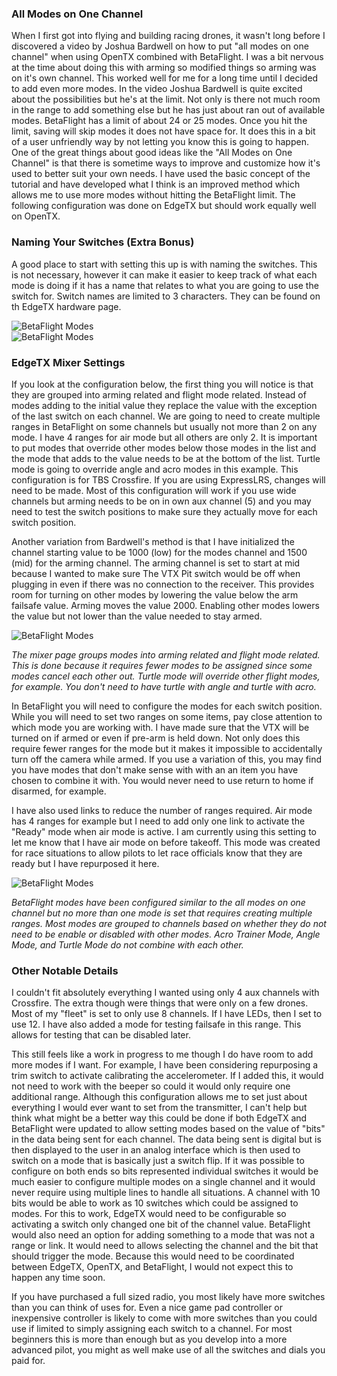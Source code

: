 ### All Modes on One Channel ###
When I first got into flying and building racing drones, it wasn't long before I discovered a video by Joshua Bardwell on how to put "all modes on one channel" when using OpenTX combined with BetaFlight. I was a bit nervous at the time about doing this with arming so modified things so arming was on it's own channel. This worked well for me for a long time until I decided to add even more modes. In the video Joshua Bardwell is quite excited about the possibilities but he's at the limit. Not only is there not much room in the range to add something else but he has just about ran out of available modes. BetaFlight has a limit of about 24 or 25 modes. Once you hit the limit, saving will skip modes it does not have space for. It does this in a bit of a user unfriendly way by not letting you know this is going to happen. One of the great things about good ideas like the "All Modes on One Channel" is that there is sometime ways to improve and customize how it's used to better suit your own needs. I have used the basic concept of the tutorial and have developed what I think is an improved method which allows me to use more modes without hitting the BetaFlight limit. The following configuration was done on EdgeTX but should work equally well on OpenTX.

### Naming Your Switches (Extra Bonus) ###
A good place to start with setting this up is with naming the switches. This is not necessary, however it can make it easier to keep track of what each mode is doing if it has a name that relates to what you are going to use the switch for. Switch names are limited to 3 characters. They can be found on th EdgeTX hardware page.

<div class="d-flex justify-content-center">
  <div class="w-500px">
    <img class="py-3 w-100" src="assets/posts/multi-rotors/multiple-modes-on-channel/edgetx-hardware.jpg" alt="BetaFlight Modes">
  </div>
</div> 

<div class="d-flex justify-content-center">
  <div class="w-500px">
    <img class="py-3 w-100" src="assets/posts/multi-rotors/multiple-modes-on-channel/edgetx-switches.jpg" alt="BetaFlight Modes">
  </div>
</div> 

### EdgeTX Mixer Settings ###
If you look at the configuration below, the first thing you will notice is that they are grouped into arming related and flight mode related. Instead of modes adding to the initial value they replace the value with the exception of the last switch on each channel. We are going to need to create multiple ranges in BetaFlight on some channels but usually not more than 2 on any mode. I have 4 ranges for air mode but all others are only 2. It is important to put modes that override other modes below those modes in the list and the mode that adds to the value needs to be at the bottom of the list. Turtle mode is going to override angle and acro modes in this example. This configuration is for TBS Crossfire. If you are using ExpressLRS, changes will need to be made. Most of this configuration will work if you use wide channels but arming needs to be on in own aux channel (5) and you may need to test the switch positions to make sure they actually move for each switch position.

Another variation from Bardwell's method is that I have initialized the channel starting value to be 1000 (low) for the modes channel and 1500 (mid) for the arming channel. The arming channel is set to start at mid because I wanted to make sure The VTX Pit switch would be off when plugging in even if there was no connection to the receiver. This provides room for turning on other modes by lowering the value below the arm failsafe value. Arming moves the value 2000. Enabling other modes lowers the value but not lower than the value needed to stay armed.

<div class="d-flex justify-content-center">
  <div class="w-500px">
    <img class="py-3 w-100" src="assets/posts/multi-rotors/multiple-modes-on-channel/edgetx-mixer.jpg" alt="BetaFlight Modes">
    <p>
      <em>The mixer page groups modes into arming related and flight mode related. This is done because it requires fewer modes to be assigned since some modes cancel each other out. Turtle mode will override other flight modes, for example. You don't need to have turtle with angle and turtle with acro.</em>
    </p>
  </div>
</div> 

In BetaFlight you will need to configure the modes for each switch position. While you will need to set two ranges on some items, pay close attention to which mode you are working with. I have made sure that the VTX will be turned on if armed or even if pre-arm is held down. Not only does this require fewer ranges for the mode but it makes it impossible to accidentally turn off the camera while armed. If you use a variation of this, you may find you have modes that don't make sense with with an an item you have chosen to combine it with. You would never need to use return to home if disarmed, for example.

I have also used links to reduce the number of ranges required. Air mode has 4 ranges for example but I need to add only one link to activate the "Ready" mode when air mode is active. I am currently using this setting to let me know that I have air mode on before takeoff. This mode was created for race situations to allow pilots to let race officials know that they are ready but I have repurposed it here.

<div class="d-flex justify-content-center">
  <div class="w-900px">
    <img class="py-3 w-100" src="assets/posts/multi-rotors/multiple-modes-on-channel/betaflight-modes.jpg" alt="BetaFlight Modes">
    <p>
      <em>BetaFlight modes have been configured similar to the all modes on one channel but no more than one mode is set that requires creating multiple ranges. Most modes are grouped to channels based on whether they do not need to be enable or disabled with other modes. Acro Trainer Mode, Angle Mode, and Turtle Mode do not combine with each other.</em>
    </p>
  </div>
</div> 

### Other Notable Details ###
I couldn't fit absolutely everything I wanted using only 4 aux channels with Crossfire. The extra though were things that were only on a few drones. Most of my "fleet" is set to only use 8 channels. If I have LEDs, then I set to use 12. I have also added a mode for testing failsafe in this range. This allows for testing that can be disabled later.

This still feels like a work in progress to me though I do have room to add more modes if I want. For example, I have been considering repurposing a trim switch to activate calibrating the accelerometer. If I added this, it would not need to work with the beeper so could it would only require one additional range. Although this configuration allows me to set just about everything I would ever want to set from the transmitter, I can't help but think what might be a better way this could be done if both EdgeTX and BetaFlight were updated to allow setting modes based on the value of "bits" in the data being sent for each channel. The data being sent is digital but is then displayed to the user in an analog interface which is then used to switch on a mode that is basically just a switch flip. If it was possible to configure on both ends so bits represented individual switches it would be much easier to configure multiple modes on a single channel and it would never require using multiple lines to handle all situations. A channel with 10 bits would be able to work as 10 switches which could be assigned to modes. For this to work, EdgeTX would need to be configurable so activating a switch only changed one bit of the channel value. BetaFlight would also need an option for adding something to a mode that was not a range or link. It would need to allows selecting the channel and the bit that should trigger the mode. Because this would need to be coordinated between EdgeTX, OpenTX, and BetaFlight, I would not expect this to happen any time soon.

If you have purchased a full sized radio, you most likely have more switches than you can think of uses for. Even a nice game pad controller or inexpensive controller is likely to come with more switches than you could use if limited to simply assigning each switch to a channel. For most beginners this is more than enough but as you develop into a more advanced pilot, you might as well make use of all the switches and dials you paid for.